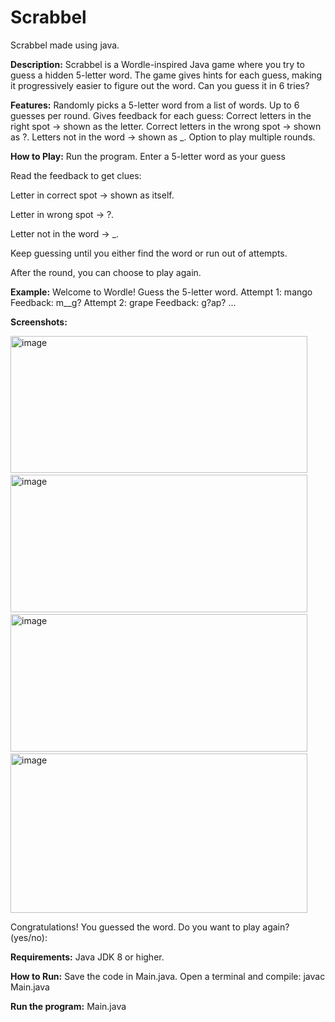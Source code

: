 # Scrabbel
Scrabbel made using java.

**Description:**
Scrabbel is a Wordle-inspired Java game where you try to guess a hidden 5-letter word. The game gives hints for each guess, making it progressively easier to figure out the word. Can you guess it in 6 tries?

**Features:**
Randomly picks a 5-letter word from a list of words.
Up to 6 guesses per round.
Gives feedback for each guess:
Correct letters in the right spot → shown as the letter.
Correct letters in the wrong spot → shown as ?.
Letters not in the word → shown as _.
Option to play multiple rounds.

**How to Play:**
Run the program.
Enter a 5-letter word as your guess

Read the feedback to get clues:

Letter in correct spot → shown as itself.

Letter in wrong spot → ?.

Letter not in the word → _.

Keep guessing until you either find the word or run out of attempts.

After the round, you can choose to play again.

**Example:**
Welcome to Wordle! Guess the 5-letter word.
Attempt 1: mango
Feedback: m__g?
Attempt 2: grape
Feedback: g?ap?
...

**Screenshots:**


<img src="blob:chrome-untrusted://media-app/41cba801-924e-4757-bfa5-cec2ef95ae55" alt=""/><img width="475" height="219" alt="image" src="https://github.com/user-attachments/assets/fb51491c-113d-4948-8b59-3f3a482cc878" />
<img src="blob:chrome-untrusted://media-app/f2bc8668-4cdf-4929-bb21-0ab5d4746b66" alt=""/><img width="475" height="220" alt="image" src="https://github.com/user-attachments/assets/25d8af40-332c-48ac-9ef4-69314731ae7f" />
<img src="blob:chrome-untrusted://media-app/77178cf7-e20f-4f81-9efd-b83318c68780" alt=""/><img width="475" height="220" alt="image" src="https://github.com/user-attachments/assets/ebe46b66-659c-4911-ad74-524b86026556" />
<img src="blob:chrome-untrusted://media-app/6b9e35b6-bb38-44b4-9086-0953539c5595" alt=""/><img width="475" height="255" alt="image" src="https://github.com/user-attachments/assets/38cfa190-1561-4678-b4fd-c0ef782de9e5" />




Congratulations! You guessed the word.
Do you want to play again? (yes/no):

**Requirements:**
Java JDK 8 or higher.

**How to Run:**
Save the code in Main.java.
Open a terminal and compile:
javac Main.java


**Run the program:**
Main.java
